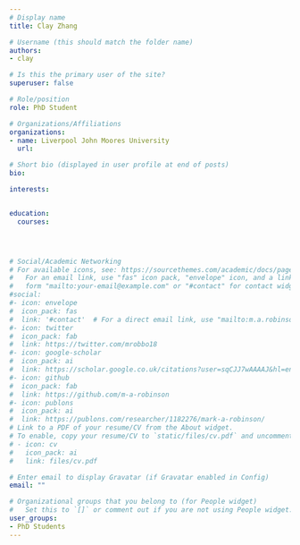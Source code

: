 ```yaml
---
# Display name
title: Clay Zhang

# Username (this should match the folder name)
authors:
- clay

# Is this the primary user of the site?
superuser: false

# Role/position
role: PhD Student

# Organizations/Affiliations
organizations:
- name: Liverpool John Moores University
  url: 

# Short bio (displayed in user profile at end of posts)
bio: 

interests:


education:
  courses:




# Social/Academic Networking
# For available icons, see: https://sourcethemes.com/academic/docs/page-builder/#icons
#   For an email link, use "fas" icon pack, "envelope" icon, and a link in the
#   form "mailto:your-email@example.com" or "#contact" for contact widget.
#social:
#- icon: envelope
#  icon_pack: fas
#  link: '#contact'  # For a direct email link, use "mailto:m.a.robinson@ljmu.ac.uk.
#- icon: twitter
#  icon_pack: fab
#  link: https://twitter.com/mrobbo18
#- icon: google-scholar
#  icon_pack: ai
#  link: https://scholar.google.co.uk/citations?user=sqCJJ7wAAAAJ&hl=en
#- icon: github
#  icon_pack: fab
#  link: https://github.com/m-a-robinson
#- icon: publons
#  icon_pack: ai
#  link: https://publons.com/researcher/1182276/mark-a-robinson/
# Link to a PDF of your resume/CV from the About widget.
# To enable, copy your resume/CV to `static/files/cv.pdf` and uncomment the lines below.
# - icon: cv
#   icon_pack: ai
#   link: files/cv.pdf

# Enter email to display Gravatar (if Gravatar enabled in Config)
email: ""

# Organizational groups that you belong to (for People widget)
#   Set this to `[]` or comment out if you are not using People widget.
user_groups:
- PhD Students
---
```

